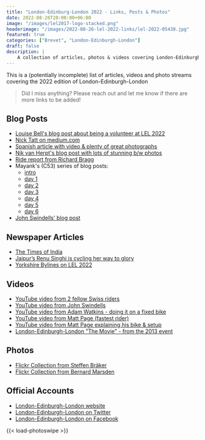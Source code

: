 ```yaml
---
title: "London-Edinburg-London 2022 - Links, Posts & Photos"
date: 2022-08-26T20:00:00+06:00
image: "/images/lel2017-logo-stacked.png"
headerimage: "/images/2022-08-26-lel-2022-links/lel-2022-05438.jpg"
featured: true
categories: ["Brevet", "London-Edinburgh-London"]
draft: false
description: |
    A collection of articles, photos & videos covering London-Edinburgh-London 2022  
---
```


This is a (potentially incomplete) list of articles, videos and photo streams covering the 2022 edition of London-Edinburgh-London

> Did I miss anything? Please reach out and let me know if there are more links to be added!

## Blog Posts

* [Louise Bell's blog post about being a volunteer at LEL 2022](https://louisebell0.wixsite.com/the-winter-warriors/post/the-joy-of-suffering)
* [Nick Tatt on medium.com](https://nicktatt.medium.com/london-edinburgh-london-2022-b6172feb95d1)
* [Spanish article with video & plenty of great photographs](https://vivirenbici.es/london-edinburgh-london-2022/)
* [Nik van Herpt's blog post with lots of stunning b/w photos](https://nikvanherpt.com/london-edinburgh-london-2022)
* [Ride report from Richard Bragg](https://ridewithgps.com/ride_reports/6834-a-ride-of-one-half)
* Mayank's (C53) series of blog posts:
  * [intro](https://saddledbum.wordpress.com/2022/08/25/london-edinburgh-london/)
  * [day 1](https://saddledbum.wordpress.com/2022/08/25/lel-chronicles-day-1/) 
  * [day 2](https://saddledbum.wordpress.com/2022/08/25/lel-chronicles-day-2/) 
  * [day 3](https://saddledbum.wordpress.com/2022/08/25/lel-chronicles-day-3/) 
  * [day 4](https://saddledbum.wordpress.com/2022/08/25/lel-chronicles-day-4/) 
  * [day 5](https://saddledbum.wordpress.com/2022/08/25/lel-chronicles-day-5/) 
  * [day 6](https://saddledbum.wordpress.com/2022/08/25/lel-chronicles-day-6/)
* [John Swindells' blog post](https://swinny.net/Cycling/-5212-London-Edinburgh-London-2022)

## Newspaper Articles

* [The Times of India](https://timesofindia.indiatimes.com/world/uk/record-55-indians-complete-tough-uk-cycle-challenge/articleshow/93601935.cms)
* [Jaipur’s Renu Singhi is cycling her way to glory](https://allaboutjaipur.com/jaipurs-renu-singhi-is-cycling-her-way-to-glory/7186/)
* [Yorkshire Bylines on LEL 2022](https://yorkshirebylines.co.uk/lifestyle/sport/london-edinburgh-london-by-bicycle/)

## Videos

* [YouTube video from 2 fellow Swiss riders](https://youtu.be/m7t_yehKcrE)
* [YouTube video from John Swindells](https://www.youtube.com/watch?v=cXhSe7nZp2Y)
* [YouTube video from Adam Watkins - doing it on a fixed bike](https://www.youtube.com/watch?v=aNG73ipuqqE)
* [YouTube video from Matt Page (fastest rider)](https://www.youtube.com/watch?v=1p3FZSKcyq4)
* [YouTube video from Matt Page explaining his bike & setup](https://www.youtube.com/watch?v=KNJr6S6h5to)
* [London-Edinburgh-London "The Movie" - from the 2013 event](https://www.youtube.com/watch?v=g9vMSW7nQ-g)

## Photos

* [Flickr Collection from Steffen Bräker](https://www.flickr.com/photos/196259773@N05/with/52285725542/)
* [Flickr Collection from Bernard Marsden](https://www.flickr.com/photos/143946289@N04)

## Official Accounts

* [London-Edinburgh-London website](https://londonedinburghlondon.com/)
* [London-Edinburgh-London on Twitter](https://twitter.com/LEL1500km)
* [London-Edinburgh-London on Facebook](https://www.facebook.com/groups/londonedinburghlondon/)

{{< load-photoswipe >}}